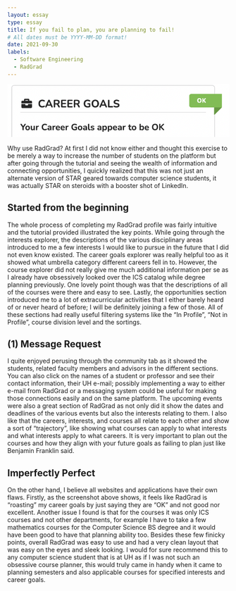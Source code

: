 ```yaml
---
layout: essay
type: essay
title: If you fail to plan, you are planning to fail!
# All dates must be YYYY-MM-DD format!
date: 2021-09-30
labels:
  - Software Engineering
  - RadGrad
---
```


<img class="ui medium right floated rounded image" src="../images/radgrad-career.png">

Why use RadGrad? At first I did not know either and thought this exercise to be merely a way to increase the number of students on the platform but after going through the tutorial and seeing the wealth of information and connecting opportunities, I quickly realized that this was not just an alternate version of STAR geared towards computer science students, it was actually STAR on steroids with a booster shot of LinkedIn. 

## Started from the beginning

The whole process of completing my RadGrad profile was fairly intuitive and the tutorial provided illustrated the key points. While going through the interests explorer, the descriptions of the various disciplinary areas introduced to me a few interests I would like to pursue in the future that I did not even know existed. The career goals explorer was really helpful too as it showed what umbrella category different careers fell in to. However, the course explorer did not really give me much additional information per se as I already have obsessively looked over the ICS catalog while degree planning previously. One lovely point though was that the descriptions of all of the courses were there and easy to see. Lastly, the opportunities section introduced me to a lot of extracurricular activities that I either barely heard of or never heard of before; I will be definitely joining a few of those. All of these sections had really useful filtering systems like the “In Profile”, “Not in Profile”, course division level and the sortings.

## (1) Message Request

I quite enjoyed perusing through the community tab as it showed the students, related faculty members and advisors in the different sections. You can also click on the names of a student or professor and see their contact information, their UH e-mail; possibly implementing a way to either e-mail from RadGrad or a messaging system could be useful for making those connections easily and on the same platform. The upcoming events were also a great section of RadGrad as not only did it show the dates and deadlines of the various events but also the interests relating to them. I also like that the careers, interests, and courses all relate to each other and show a sort of “trajectory”, like showing what courses can apply to what interests and what interests apply to what careers. It is very important to plan out the courses and how they align with your future goals as failing to plan just like Benjamin Franklin said.

## Imperfectly Perfect

On the other hand, I believe all websites and applications have their own flaws. Firstly, as the screenshot above shows, it feels like RadGrad is “roasting” my career goals by just saying they are “OK” and not good nor excellent. Another issue I found is that for the courses it was only ICS courses and not other departments, for example I have to take a few mathematics courses for the Computer Science BS degree and it would have been good to have that planning ability too. Besides these few finicky points, overall RadGrad was easy to use and had a very clean layout that was easy on the eyes and sleek looking. I would for sure recommend this to any computer science student that is at UH as if I was not such an obsessive course planner, this would truly came in handy when it came to planning semesters and also applicable courses for specified interests and career goals.

